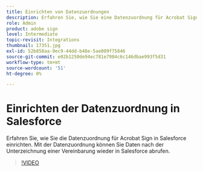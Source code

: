 ```yaml
---
title: Einrichten von Datenzuordnungen
description: Erfahren Sie, wie Sie eine Datenzuordnung für Acrobat Sign in Salesforce einrichten.
role: Admin
product: adobe sign
level: Intermediate
topic-revisit: Integrations
thumbnail: 17351.jpg
exl-id: 52b858aa-9ec9-44dd-b48e-5ae009f75846
source-git-commit: e02b1250de94ec781e7984c6c146dbae993f5d31
workflow-type: tm+mt
source-wordcount: '51'
ht-degree: 0%

---
```


# Einrichten der Datenzuordnung in Salesforce

Erfahren Sie, wie Sie die Datenzuordnung für Acrobat Sign in Salesforce einrichten. Mit der Datenzuordnung können Sie Daten nach der Unterzeichnung einer Vereinbarung wieder in Salesforce abrufen.

>[!VIDEO](https://video.tv.adobe.com/v/17351?hidetitle=true)

